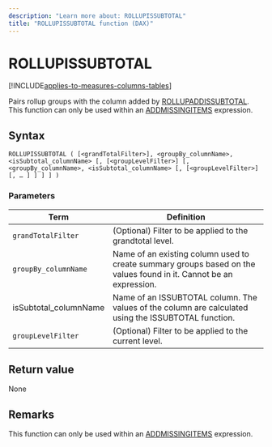 ```yaml
---
description: "Learn more about: ROLLUPISSUBTOTAL"
title: "ROLLUPISSUBTOTAL function (DAX)"
---
```

# ROLLUPISSUBTOTAL

[!INCLUDE[applies-to-measures-columns-tables](includes/applies-to-measures-columns-tables.md)]

Pairs rollup groups with the column added by [ROLLUPADDISSUBTOTAL](rollupaddissubtotal-function-dax.md). This function can only be used within an [ADDMISSINGITEMS](addmissingitems-function-dax.md) expression.

## Syntax

```dax
ROLLUPISSUBTOTAL ( [<grandTotalFilter>], <groupBy_columnName>, <isSubtotal_columnName> [, [<groupLevelFilter>] [, <groupBy_columnName>, <isSubtotal_columnName> [, [<groupLevelFilter>] [, … ] ] ] ] )
```

### Parameters

|Term|Definition|
|--------|--------------|
|`grandTotalFilter`|(Optional) Filter to be applied to the grandtotal level.|
|`groupBy_columnName`|Name of an existing column used to create summary groups based on the values found in it. Cannot be an expression.|
|isSubtotal_columnName |Name of an ISSUBTOTAL column. The values of the column are calculated using the ISSUBTOTAL function. |
|`groupLevelFilter`|(Optional) Filter to be applied to the current level.|

## Return value

None

## Remarks

This function can only be used within an [ADDMISSINGITEMS](addmissingitems-function-dax.md) expression.
